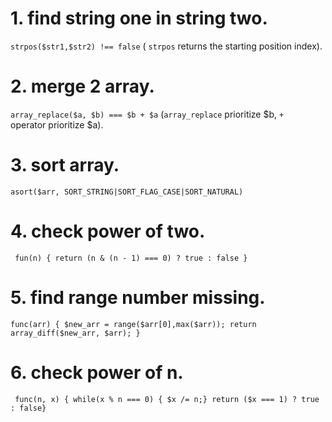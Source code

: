 # 1. find string one in string two.
```strpos($str1,$str2) !== false``` ( ```strpos``` returns the starting position index).
# 2. merge 2 array.
``` array_replace($a, $b) === $b + $a ``` (```array_replace``` prioritize $b, ```+ ``` operator prioritize $a).
# 3. sort array.
```asort($arr, SORT_STRING|SORT_FLAG_CASE|SORT_NATURAL)``` 
# 4. check power of two.
``` fun(n) { return (n & (n - 1) === 0) ? true : false }```
# 5. find range number missing.
``` func(arr) { $new_arr = range($arr[0],max($arr)); return array_diff($new_arr, $arr); } ```
# 6. check power of n.
``` func(n, x) { while(x % n === 0) { $x /= n;} return ($x === 1) ? true : false}```
